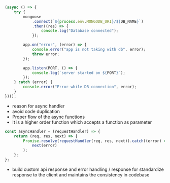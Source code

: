```js
(async () => {
    try {
        mongoose
            .connect(`${process.env.MONGODB_URI}/${DB_NAME}`)
            .then((res) => {
                console.log("Database connected");
            });

        app.on("error", (error) => {
            console.error("app is not taking with db", error);
            throw error;
        });

        app.listen(PORT, () => {
            console.log(`server started on ${PORT}`);
        });
    } catch (error) {
        console.error("Error while DB connection", error);
    }
})();
```

- reason for async handler
- avoid code duplication
- Proper flow of the async functions
- It is a higher order function which accepts a function as parameter

```js
const asyncHandler = (requestHandler) => {
    return (req, res, next) => {
        Promise.resolve(requestHandler(req, res, next)).catch((error) =>
            next(error)
        );
    };
};
```

- build custom api response and error handling / response for standardize response to the client and maintains the consistency in codebase
